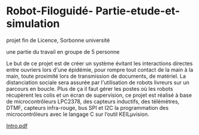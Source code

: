 # Robot-Filoguidé- Partie-etude-et-simulation
projet fin de Licence, Sorbonne université

une partie du travail en groupe de 5 personne

Le but de ce projet est de créer un système évitant les interactions directes entre ouvriers lors
d'une épidémie, pour rompre tout contact de la main à la main, toute proximité lors de
transmission de documents, de matériel. La distanciation sociale sera assurée par l'utilisation
de robots livreurs sur un parcours en boucle. Plus de ça il faut gérer les postes où les robots
récupèrent les colis et un écran de supervision, ce projet est réalisé à base de microcontrôleurs
LPC2378, des capteurs inductifs, des télémètres, DTMF, capteurs infra-rouge, bus SPI et I2C la programmation des
microcontrôleurs avec le langage C sur l’outil KEILμvision.


[Intro.pdf](https://github.com/Koussailakadi/Robot-Filoguid---Partie-etude-et-simulation/blob/main/projet%203E260%20-slides-.pdf)
